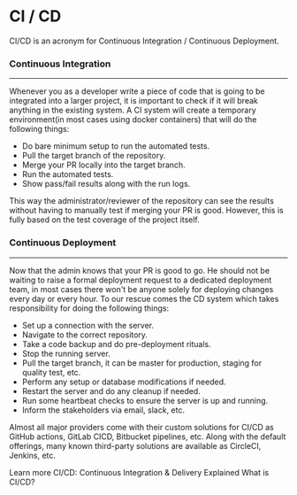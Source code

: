 # CI / CD

CI/CD is an acronym for Continuous Integration / Continuous Deployment.

### Continuous Integration
---

Whenever you as a developer write a piece of code that is going to be integrated into a larger project, it is important to check if it will break anything in the existing system. A CI system will create a temporary environment(in most cases using docker containers) that will do the following things:
 * Do bare minimum setup to run the automated tests.
 * Pull the target branch of the repository.
 * Merge your PR locally into the target branch.
 * Run the automated tests.
 * Show pass/fail results along with the run logs.

This way the administrator/reviewer of the repository can see the results without having to manually test if merging your PR is good. However, this is fully based on the test coverage of the project itself.


### Continuous Deployment
---

Now that the admin knows that your PR is good to go. He should not be waiting to raise a formal deployment request to a dedicated deployment team, in most cases there won't be anyone solely for deploying changes every day or every hour. To our rescue comes the CD system which takes responsibility for doing the following things:
 * Set up a connection with the server.
 * Navigate to the correct repository.
 * Take a code backup and do pre-deployment rituals.
 * Stop the running server.
 * Pull the target branch, it can be master for production, staging for quality test, etc.
 * Perform any setup or database modifications if needed.
 * Restart the server and do any cleanup if needed.
 * Run some heartbeat checks to ensure the server is up and running.
 * Inform the stakeholders via email, slack, etc.

Almost all major providers come with their custom solutions for CI/CD as GitHub actions, GitLab CICD, Bitbucket pipelines, etc. Along with the default offerings, many known third-party solutions are available as CircleCI, Jenkins, etc.


<ResourceGroupTitle>Learn more</ResourceGroupTitle>
<BadgeLink badgeText='CI/CD explanation from semaphore' href='https://semaphoreci.com/cicd'>CI/CD: Continuous Integration & Delivery Explained</BadgeLink>
<BadgeLink badgeText='CI/CD explanation from redhat' href='https://www.redhat.com/en/topics/devops/what-is-ci-cd'>What is CI/CD?</BadgeLink>
